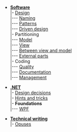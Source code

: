 - [__Software__](readme+/dev/)\
|- [Design](readme+/dev/design/)\
|--- [Naming](readme+/dev/design/readme+/code-naming.md)\
|--- [Patterns](readme+/dev/design/readme+/code-patterns.md)\
|--- [Driven design](readme+/dev/design/readme+/tdd-ddd.md)\
|- Partitioning\
|--- [Model](readme+/dev/software-parts/app-model.md)\
|--- [View](readme+/dev/software-parts/app-view.md)\
|--- [Between view and model](readme+/dev/software-parts/app-view_model.md)\
|--- [External parts](readme+/dev/software-parts/ext_parts.md)\
|- Coding\
|--- [Quality](readme+/dev/praxis/code-quality.md)\
|--- [Documentation](readme+/dev/praxis/code-docu.md)\
|--- [Management](readme+/dev/praxis/code-mngmnt.md) 

- [__.NET__](readme+/.net)\
|- [Design decisions](readme+/.net/readme+/design)\
|- [Hints and tricks](readme+/.net/readme+/cs-hints.md)\
|- **Foundations**\
|--- [WPF](readme+/.net/wpf/)

- [__Technical writing__](readme+/pencraft)\
|- [Opuses](readme+/pencraft/readme+/opuses/)


